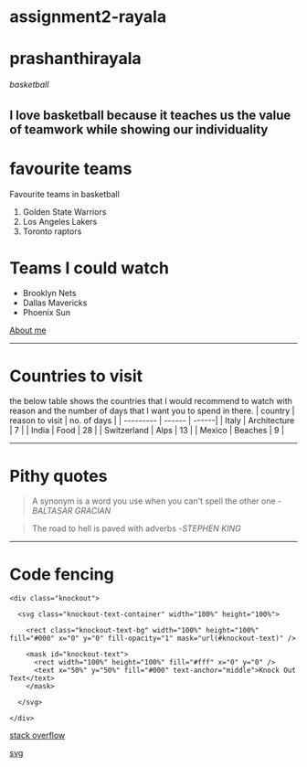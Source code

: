 # assignment2-rayala
# prashanthirayala
###### basketball
I love basketball because it teaches us the value of **teamwork** while showing our **individuality**
---
# favourite teams
Favourite teams in basketball
1. Golden State Warriors
2. Los Angeles Lakers
3. Toronto raptors
 
# Teams I could watch
- Brooklyn Nets
- Dallas Mavericks
- Phoenix Sun

[About me](./AboutMe.md)

---
# Countries to visit
the below table shows the countries that I would recommend to watch with reason and the number of days that I want you to spend in there\.
|  country | reason to visit | no. of days |
| --------- | ------ | ------|
| Italy | Architecture | 7 |
| India | Food         | 28 |
| Switzerland | Alps | 13 |
| Mexico | Beaches | 9 |

---
# Pithy quotes
> A synonym is a word you use when you can't spell the other one         -*BALTASAR GRACIAN*

> The road to hell is paved with adverbs                                 -*STEPHEN KING*

---
# Code fencing
```
<div class="knockout">
  
  <svg class="knockout-text-container" width="100%" height="100%">
    
    <rect class="knockout-text-bg" width="100%" height="100%" fill="#000" x="0" y="0" fill-opacity="1" mask="url(#knockout-text)" />
    
    <mask id="knockout-text">
      <rect width="100%" height="100%" fill="#fff" x="0" y="0" />
      <text x="50%" y="50%" fill="#000" text-anchor="middle">Knock Out Text</text>
    </mask>
    
  </svg>
  
</div>
```
[stack overflow](https://stackoverflow.com/questions/19640842/how-to-knockout-for-svg-text-element)


[svg](https://css-tricks.com/snippets/svg/svg-knockout-text/)

